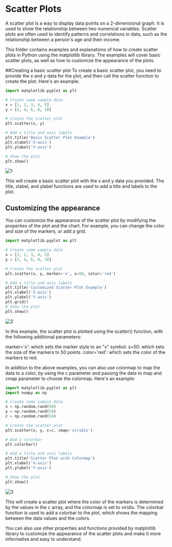 # Scatter Plots
A scatter plot is a way to display data points on a 2-dimensional graph. It is used to show the relationship between two numerical variables. Scatter plots are often used to identify patterns and correlations in data, such as the relationship between a person's age and their income.

This folder contains examples and explanations of how to create scatter plots in Python using the matplotlib library. The examples will cover basic scatter plots, as well as how to customize the appearance of the plots.

##Creating a basic scatter plot
To create a basic scatter plot, you need to provide the x and y data for the plot, and then call the scatter function to create the plot. Here's an example:

```Python
import matplotlib.pyplot as plt

# Create some sample data
x = [1, 2, 3, 4, 5]
y = [2, 4, 6, 8, 10]

# Create the scatter plot
plt.scatter(x, y)

# Add a title and axis labels
plt.title('Basic Scatter Plot Example')
plt.xlabel('X-axis')
plt.ylabel('Y-axis')

# Show the plot
plt.show()
```
![1](https://user-images.githubusercontent.com/63750425/213683741-cccb24bb-28d6-4076-95fc-4ee74484001f.png)

This will create a basic scatter plot with the x and y data you provided. The title, xlabel, and ylabel functions are used to add a title and labels to the plot.

## Customizing the appearance
You can customize the appearance of the scatter plot by modifying the properties of the plot and the chart. For example, you can change the color and size of the markers, or add a grid.

```Python
import matplotlib.pyplot as plt

# Create some sample data
x = [1, 2, 3, 4, 5]
y = [2, 4, 6, 8, 10]

# Create the scatter plot
plt.scatter(x, y, marker='x', s=50, color='red')

# Add a title and axis labels
plt.title('Customized Scatter Plot Example')
plt.xlabel('X-axis')
plt.ylabel('Y-axis')
plt.grid()
# Show the plot
plt.show()
```
![2](https://user-images.githubusercontent.com/63750425/213683758-a59bb88e-1faa-40fa-b0dc-9197bc5ff70b.png)

In this example, the scatter plot is plotted using the scatter() function, with the following additional parameters:

marker='x': which sets the marker style to an "x" symbol.
s=50: which sets the size of the markers to 50 points.
color='red': which sets the color of the markers to red.


In addition to the above examples, you can also use colormap to map the data to a color, by using the c parameter and passing the data to map and cmap parameter to choose the colormap. Here's an example:


```Python
import matplotlib.pyplot as plt
import numpy as np

# Create some sample data
x = np.random.rand(50)
y = np.random.rand(50)
c = np.random.rand(50)

# Create the scatter plot
plt.scatter(x, y, c=c, cmap='viridis')

# Add a colorbar
plt.colorbar()

# Add a title and axis labels
plt.title('Scatter Plot with Colormap')
plt.xlabel('X-axis')
plt.ylabel('Y-axis')

# Show the plot
plt.show()
```
![3](https://user-images.githubusercontent.com/63750425/213683781-363e84b9-aa7c-4daf-93b7-013ad488b001.png)

This will create a scatter plot where the color of the markers is determined by the values in the c array, and the colormap is set to viridis. The colorbar function is used to add a colorbar to the plot, which shows the mapping between the data values and the colors.

You can also use other properties and functions provided by matplotlib library to customize the appearance of the scatter plots and make it more informative and easy to understand.






